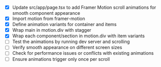 - [x] Update src/app/page.tsx to add Framer Motion scroll animations for smooth component appearance
- [x] Import motion from framer-motion
- [x] Define animation variants for container and items
- [x] Wrap main in motion.div with stagger
- [x] Wrap each component/section in motion.div with item variants
- [ ] Test the animations by running dev server and scrolling
- [ ] Verify smooth appearance on different screen sizes
- [ ] Check for performance issues or conflicts with existing animations
- [ ] Ensure animations trigger only once per scroll
